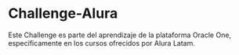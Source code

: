 # Challenge-Alura

Este Challenge es parte del aprendizaje de la plataforma Oracle One, específicamente en los cursos ofrecidos por Alura Latam.
